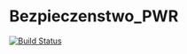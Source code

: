 # Bezpieczenstwo_PWR

[![Build Status](https://travis-ci.org/jereksel/Bezpieczenstwo_PWR.svg?branch=lista3)](https://travis-ci.org/jereksel/Bezpieczenstwo_PWR)